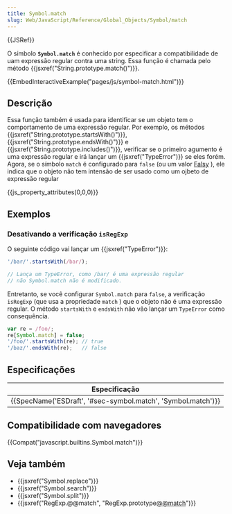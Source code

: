 ```yaml
---
title: Symbol.match
slug: Web/JavaScript/Reference/Global_Objects/Symbol/match
---
```


{{JSRef}}

O símbolo **`Symbol.match`** é conhecido por especificar a compatibilidade de uam expressão regular contra uma string. Essa função é chamada pelo método {{jsxref("String.prototype.match()")}}.

{{EmbedInteractiveExample("pages/js/symbol-match.html")}}

## Descrição

Essa função também é usada para identificar se um objeto tem o comportamento de uma expressão regular. Por exemplo, os métodos {{jsxref("String.prototype.startsWith()")}}, {{jsxref("String.prototype.endsWith()")}} e {{jsxref("String.prototype.includes()")}}, verificar se o primeiro agumento é uma expressão regular e irá lançar um {{jsxref("TypeError")}} se eles forém. Agora, se o símbolo `match` é configurado para `false` (ou um valor [Falsy](/pt-BR/docs/Glossary/Falsy) ), ele indica que o objeto não tem intensão de ser usado como um ojbeto de expressão regular

{{js_property_attributes(0,0,0)}}

## Exemplos

### Desativando a verificação `isRegExp`

O seguinte código vai lançar um {{jsxref("TypeError")}}:

```js
'/bar/'.startsWith(/bar/);

// Lança um TypeError, como /bar/ é uma expressão regular
// não Symbol.match não é modificado.
```

Entretanto, se você configurar `Symbol.match` para `false`, a verificação `isRegExp` (que usa a propriedade `match` ) que o objeto não é uma expressão regular. O método `startsWith` e `endsWith` não vão lançar um `TypeError` como consequência.

```js
var re = /foo/;
re[Symbol.match] = false;
'/foo/'.startsWith(re); // true
'/baz/'.endsWith(re);   // false
```

## Especificações

| Especificação                                                                    |
| -------------------------------------------------------------------------------- |
| {{SpecName('ESDraft', '#sec-symbol.match', 'Symbol.match')}} |

## Compatibilidade com navegadores

{{Compat("javascript.builtins.Symbol.match")}}

## Veja também

- {{jsxref("Symbol.replace")}}
- {{jsxref("Symbol.search")}}
- {{jsxref("Symbol.split")}}
- {{jsxref("RegExp.@@match", "RegExp.prototype[@@match]()")}}
